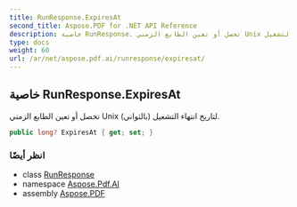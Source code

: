 ```yaml
---
title: RunResponse.ExpiresAt
second_title: Aspose.PDF for .NET API Reference
description: خاصية RunResponse. تحصل أو تعين الطابع الزمني Unix بالثواني لتاريخ انتهاء التشغيل
type: docs
weight: 60
url: /ar/net/aspose.pdf.ai/runresponse/expiresat/
---
```

## خاصية RunResponse.ExpiresAt

تحصل أو تعين الطابع الزمني Unix (بالثواني) لتاريخ انتهاء التشغيل.

```csharp
public long? ExpiresAt { get; set; }
```

### انظر أيضًا

* class [RunResponse](../)
* namespace [Aspose.Pdf.AI](../../../aspose.pdf.ai/)
* assembly [Aspose.PDF](../../../)
